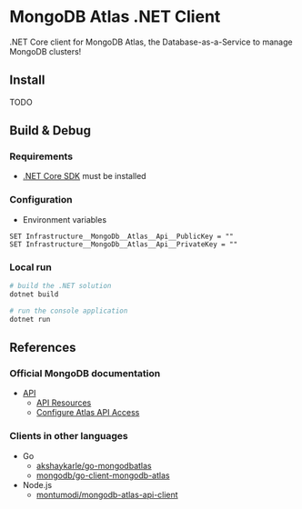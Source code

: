 ﻿# MongoDB Atlas .NET Client

.NET Core client for MongoDB Atlas, the Database-as-a-Service to manage MongoDB clusters!

## Install

TODO

## Build & Debug

### Requirements

* [.NET Core SDK](https://dotnet.microsoft.com/download) must be installed

### Configuration

* Environment variables

```dos
SET Infrastructure__MongoDb__Atlas__Api__PublicKey = ""
SET Infrastructure__MongoDb__Atlas__Api__PrivateKey = ""
```

### Local run

```bash
# build the .NET solution
dotnet build

# run the console application
dotnet run 
```

## References

### Official MongoDB documentation

* [API](https://docs.atlas.mongodb.com/api/)
  * [API Resources](https://docs.atlas.mongodb.com/reference/api-resources/)
  * [Configure Atlas API Access](https://docs.atlas.mongodb.com/configure-api-access/)

### Clients in other languages

* Go
  * [akshaykarle/go-mongodbatlas](https://github.com/akshaykarle/go-mongodbatlas)
  * [mongodb/go-client-mongodb-atlas](https://github.com/mongodb/go-client-mongodb-atlas)
* Node.js
  * [montumodi/mongodb-atlas-api-client](https://github.com/montumodi/mongodb-atlas-api-client)
